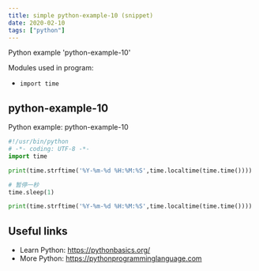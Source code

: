 ```yaml
---
title: simple python-example-10 (snippet)
date: 2020-02-10
tags: ["python"]
---
```

Python example 'python-example-10'


Modules used in program: 
* `import time`

## python-example-10

Python example: python-example-10

```python
#!/usr/bin/python
# -*- coding: UTF-8 -*-
import time

print(time.strftime('%Y-%m-%d %H:%M:%S',time.localtime(time.time())))

# 暂停一秒
time.sleep(1)

print(time.strftime('%Y-%m-%d %H:%M:%S',time.localtime(time.time())))


```

## Useful links

- Learn Python: https://pythonbasics.org/
- More Python: https://pythonprogramminglanguage.com
